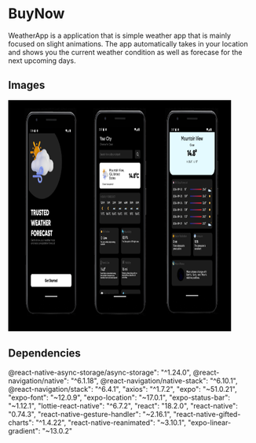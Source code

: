 # BuyNow

WeatherApp is a application that is simple weather app that is mainly focused on slight animations.
The app automatically takes in your location and shows you the current weather condition as well as forecase for the next upcoming days.



## Images
<img src="https://github.com/SidhardhJoe/WeatherAppNew/blob/main/assets/bg.png" width="90%" height="470" /> 



## Dependencies 
@react-native-async-storage/async-storage": "^1.24.0",
@react-navigation/native": "^6.1.18",
@react-navigation/native-stack": "^6.10.1",
@react-navigation/stack": "^6.4.1",
"axios": "^1.7.2",
"expo": "~51.0.21",
"expo-font": "~12.0.9",
"expo-location": "~17.0.1",
"expo-status-bar": "~1.12.1",
"lottie-react-native": "^6.7.2",
"react": "18.2.0",
"react-native": "0.74.3",
"react-native-gesture-handler": "~2.16.1",
"react-native-gifted-charts": "^1.4.22",
"react-native-reanimated": "~3.10.1",
"expo-linear-gradient": "~13.0.2"

